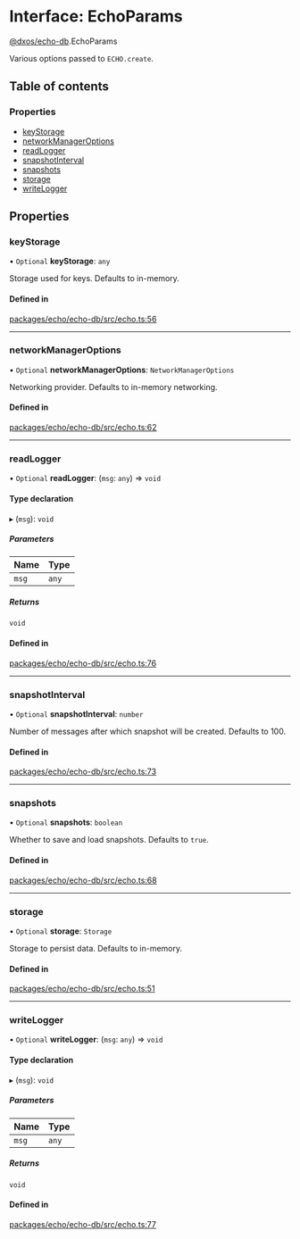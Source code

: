 # Interface: EchoParams

[@dxos/echo-db](../modules/dxos_echo_db.md).EchoParams

Various options passed to `ECHO.create`.

## Table of contents

### Properties

- [keyStorage](dxos_echo_db.EchoParams.md#keystorage)
- [networkManagerOptions](dxos_echo_db.EchoParams.md#networkmanageroptions)
- [readLogger](dxos_echo_db.EchoParams.md#readlogger)
- [snapshotInterval](dxos_echo_db.EchoParams.md#snapshotinterval)
- [snapshots](dxos_echo_db.EchoParams.md#snapshots)
- [storage](dxos_echo_db.EchoParams.md#storage)
- [writeLogger](dxos_echo_db.EchoParams.md#writelogger)

## Properties

### keyStorage

• `Optional` **keyStorage**: `any`

Storage used for keys. Defaults to in-memory.

#### Defined in

[packages/echo/echo-db/src/echo.ts:56](https://github.com/dxos/dxos/blob/e3b936721/packages/echo/echo-db/src/echo.ts#L56)

___

### networkManagerOptions

• `Optional` **networkManagerOptions**: `NetworkManagerOptions`

Networking provider. Defaults to in-memory networking.

#### Defined in

[packages/echo/echo-db/src/echo.ts:62](https://github.com/dxos/dxos/blob/e3b936721/packages/echo/echo-db/src/echo.ts#L62)

___

### readLogger

• `Optional` **readLogger**: (`msg`: `any`) => `void`

#### Type declaration

▸ (`msg`): `void`

##### Parameters

| Name | Type |
| :------ | :------ |
| `msg` | `any` |

##### Returns

`void`

#### Defined in

[packages/echo/echo-db/src/echo.ts:76](https://github.com/dxos/dxos/blob/e3b936721/packages/echo/echo-db/src/echo.ts#L76)

___

### snapshotInterval

• `Optional` **snapshotInterval**: `number`

Number of messages after which snapshot will be created. Defaults to 100.

#### Defined in

[packages/echo/echo-db/src/echo.ts:73](https://github.com/dxos/dxos/blob/e3b936721/packages/echo/echo-db/src/echo.ts#L73)

___

### snapshots

• `Optional` **snapshots**: `boolean`

Whether to save and load snapshots. Defaults to `true`.

#### Defined in

[packages/echo/echo-db/src/echo.ts:68](https://github.com/dxos/dxos/blob/e3b936721/packages/echo/echo-db/src/echo.ts#L68)

___

### storage

• `Optional` **storage**: `Storage`

Storage to persist data. Defaults to in-memory.

#### Defined in

[packages/echo/echo-db/src/echo.ts:51](https://github.com/dxos/dxos/blob/e3b936721/packages/echo/echo-db/src/echo.ts#L51)

___

### writeLogger

• `Optional` **writeLogger**: (`msg`: `any`) => `void`

#### Type declaration

▸ (`msg`): `void`

##### Parameters

| Name | Type |
| :------ | :------ |
| `msg` | `any` |

##### Returns

`void`

#### Defined in

[packages/echo/echo-db/src/echo.ts:77](https://github.com/dxos/dxos/blob/e3b936721/packages/echo/echo-db/src/echo.ts#L77)
